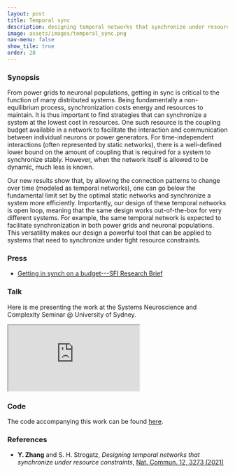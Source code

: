 ```yaml
---
layout: post
title: Temporal sync
description: designing temporal networks that synchronize under resource constraints
image: assets/images/temporal_sync.png
nav-menu: false
show_tile: true
order: 28
---
```


### Synopsis
From power grids to neuronal populations, getting in sync is critical to the function of many distributed systems. Being fundamentally a non-equilibrium process, synchronization costs energy and resources to maintain. It is thus important to find strategies that can synchronize a system at the lowest cost in resources. One such resource is the coupling budget available in a network to facilitate the interaction and communication between individual neurons or power generators. For time-independent interactions (often represented by static networks), there is a well-defined lower bound on the amount of coupling that is required for a system to synchronize stably. However, when the network itself is allowed to be dynamic, much less is known.

Our new results show that, by allowing the connection patterns to change over time (modeled as temporal networks), one can go below the fundamental limit set by the optimal static networks and synchronize a system more efficiently. Importantly, our design of these temporal networks is open loop, meaning that the same design works out-of-the-box for very different systems. For example, the same temporal network is expected to facilitate synchronization in both power grids and neuronal populations. This versatility makes our design a powerful tool that can be applied to systems that need to synchronize under tight resource constraints.


### Press
* [Getting in synch on a budget---SFI Research Brief](https://www.santafe.edu/news-center/news/research-brief-getting-synch-budget)

### Talk
Here is me presenting the work at the Systems Neuroscience and Complexity Seminar @ University of Sydney.

<div class="resp-container">
  <iframe class="resp-iframe" src="https://www.youtube.com/embed/UKkiCTF03jA" allow="accelerometer; autoplay; encrypted-media; gyroscope; picture-in-picture" allowfullscreen></iframe>
</div>

### Code
The code accompanying this work can be found [here](https://github.com/y-z-zhang/temporal_sync).

### References
* __Y. Zhang__ and S. H. Strogatz, *Designing temporal networks that synchronize under resource constraints*, [Nat. Commun. 12, 3273 (2021)](https://doi.org/10.1038/s41467-021-23446-9)
